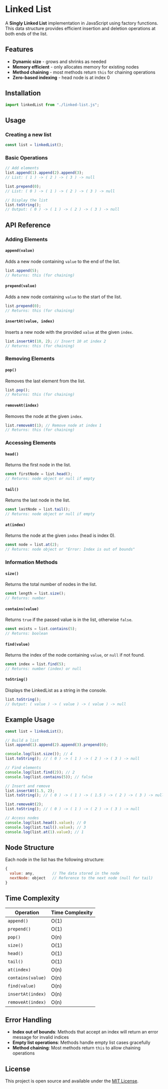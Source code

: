 # Linked List

A **Singly Linked List** implementation in JavaScript using factory functions. This data structure provides efficient insertion and deletion operations at both ends of the list.

## Features

- **Dynamic size** - grows and shrinks as needed
- **Memory efficient** - only allocates memory for existing nodes
- **Method chaining** - most methods return `this` for chaining operations
- **Zero-based indexing** - head node is at index 0

## Installation

```javascript
import linkedList from "./linked-list.js";
```

## Usage

### Creating a new list

```javascript
const list = linkedList();
```

### Basic Operations

```javascript
// Add elements
list.append(1).append(2).append(3);
// List: ( 1 ) -> ( 2 ) -> ( 3 ) -> null

list.prepend(0);
// List: ( 0 ) -> ( 1 ) -> ( 2 ) -> ( 3 ) -> null

// Display the list
list.toString();
// Output: ( 0 ) -> ( 1 ) -> ( 2 ) -> ( 3 ) -> null
```

## API Reference

### Adding Elements

#### `append(value)`

Adds a new node containing `value` to the end of the list.

```javascript
list.append(5);
// Returns: this (for chaining)
```

#### `prepend(value)`

Adds a new node containing `value` to the start of the list.

```javascript
list.prepend(0);
// Returns: this (for chaining)
```

#### `insertAt(value, index)`

Inserts a new node with the provided `value` at the given `index`.

```javascript
list.insertAt(10, 2); // Insert 10 at index 2
// Returns: this (for chaining)
```

### Removing Elements

#### `pop()`

Removes the last element from the list.

```javascript
list.pop();
// Returns: this (for chaining)
```

#### `removeAt(index)`

Removes the node at the given `index`.

```javascript
list.removeAt(1); // Remove node at index 1
// Returns: this (for chaining)
```

### Accessing Elements

#### `head()`

Returns the first node in the list.

```javascript
const firstNode = list.head();
// Returns: node object or null if empty
```

#### `tail()`

Returns the last node in the list.

```javascript
const lastNode = list.tail();
// Returns: node object or null if empty
```

#### `at(index)`

Returns the node at the given `index` (head is index 0).

```javascript
const node = list.at(2);
// Returns: node object or "Error: Index is out of bounds"
```

### Information Methods

#### `size()`

Returns the total number of nodes in the list.

```javascript
const length = list.size();
// Returns: number
```

#### `contains(value)`

Returns `true` if the passed value is in the list, otherwise `false`.

```javascript
const exists = list.contains(5);
// Returns: boolean
```

#### `find(value)`

Returns the index of the node containing `value`, or `null` if not found.

```javascript
const index = list.find(5);
// Returns: number (index) or null
```

#### `toString()`

Displays the LinkedList as a string in the console.

```javascript
list.toString();
// Output: ( value ) -> ( value ) -> ( value ) -> null
```

## Example Usage

```javascript
const list = linkedList();

// Build a list
list.append(1).append(2).append(3).prepend(0);

console.log(list.size()); // 4
list.toString(); // ( 0 ) -> ( 1 ) -> ( 2 ) -> ( 3 ) -> null

// Find elements
console.log(list.find(2)); // 2
console.log(list.contains(5)); // false

// Insert and remove
list.insertAt(1.5, 2);
list.toString(); // ( 0 ) -> ( 1 ) -> ( 1.5 ) -> ( 2 ) -> ( 3 ) -> null

list.removeAt(2);
list.toString(); // ( 0 ) -> ( 1 ) -> ( 2 ) -> ( 3 ) -> null

// Access nodes
console.log(list.head().value); // 0
console.log(list.tail().value); // 3
console.log(list.at(1).value); // 1
```

## Node Structure

Each node in the list has the following structure:

```javascript
{
  value: any,        // The data stored in the node
  nextNode: object   // Reference to the next node (null for tail)
}
```

## Time Complexity

| Operation         | Time Complexity |
| ----------------- | --------------- |
| `append()`        | O(1)            |
| `prepend()`       | O(1)            |
| `pop()`           | O(n)            |
| `size()`          | O(1)            |
| `head()`          | O(1)            |
| `tail()`          | O(1)            |
| `at(index)`       | O(n)            |
| `contains(value)` | O(n)            |
| `find(value)`     | O(n)            |
| `insertAt(index)` | O(n)            |
| `removeAt(index)` | O(n)            |

## Error Handling

- **Index out of bounds**: Methods that accept an index will return an error message for invalid indices
- **Empty list operations**: Methods handle empty list cases gracefully
- **Method chaining**: Most methods return `this` to allow chaining operations

## License

This project is open source and available under the [MIT License](LICENSE).
